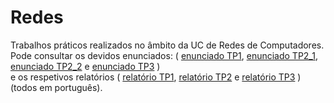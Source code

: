 # Redes
Trabalhos práticos realizados no âmbito da UC de Redes de Computadores. Pode consultar os devidos enunciados: ( 
     [enunciado TP1](TP1/enunciado_tp1.pdf), 
     [enunciado TP2_1](TP2/enunciado_tp2_1.pdf), 
     [enunciado TP2_2](TP2/enunciado_tp2_2.pdf) e 
     [enunciado TP3](TP3/enunciado_tp3.pdf) )  
     e os respetivos relatórios ( 
          [relatório TP1](TP1/relatório_fase_1.pdf), 
          [relatório TP2](TP2/relatorio_fase_2.pdf) e 
          [relatório TP3](TP3/relatorio_tp3.pdf) ) (todos em português).